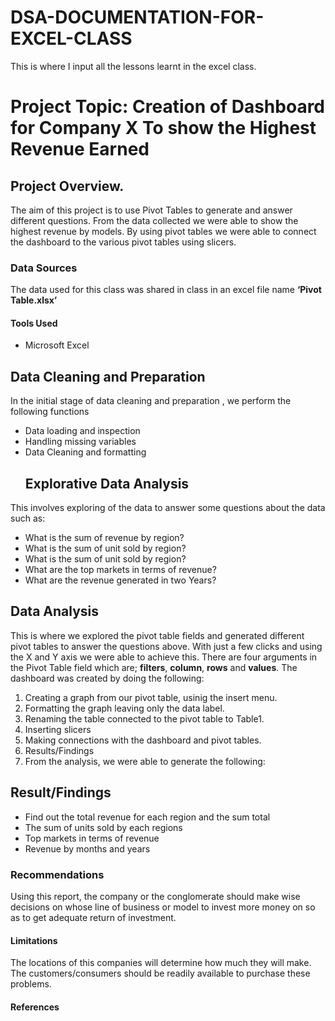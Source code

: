 # DSA-DOCUMENTATION-FOR-EXCEL-CLASS
This is where I input all the lessons learnt in the excel class.
# Project Topic:  Creation of Dashboard for Company X To show the Highest Revenue Earned
## Project Overview.
The aim of this project is to use Pivot Tables to generate and answer different questions. From the data collected we were able to show the highest revenue by models. By using pivot tables we were able to connect the dashboard to the various pivot tables using slicers.

### Data Sources
 The data used for this class was shared in class in an excel file name **‘Pivot Table.xlsx’**

#### Tools Used
- Microsoft Excel

## Data Cleaning and Preparation
In the initial stage of data cleaning and preparation , we perform the following functions

- Data loading and inspection
- Handling missing variables
- Data Cleaning and formatting
  ## Explorative Data Analysis
 This involves exploring of the data to answer some questions about the data such as:

- What is the sum of revenue by region?
- What is the sum of unit sold by region?
- What is the sum of unit sold by region?
- What are the top markets in terms of revenue?
- What are the revenue generated in two Years?

## Data Analysis
This is where we explored the pivot table fields and generated different pivot tables to answer the questions above. With just a few clicks and using the X and Y axis we were able to achieve this. There are four arguments in the Pivot Table field which are; **filters**, **column**, **rows** and **values**.
The dashboard was created by doing the following:
1. Creating a graph from our pivot table, usinig the insert menu.
2. Formatting the graph leaving only the data label.
3. Renaming the table connected to the pivot table to Table1.
4. Inserting slicers 
5. Making connections with the dashboard and pivot tables.
6. Results/Findings
7. From the analysis, we were able to generate the following:

## Result/Findings
- Find out the total revenue for each region and the sum total
- The sum of units sold by each regions
- Top markets in terms of revenue
- Revenue by months and years


### Recommendations

Using this report, the company or the conglomerate should make wise decisions on whose line of business or model to invest more money on so as to get adequate return of investment.

#### Limitations 
 The locations of this companies will determine how much they will make. The customers/consumers should be readily available to purchase these problems.

#### References
